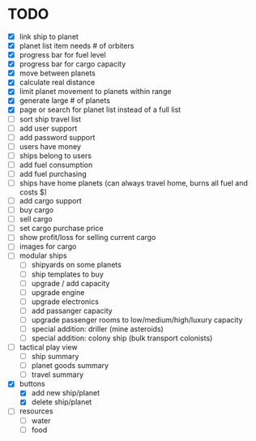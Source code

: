 # TODO

 - [x] link ship to planet
 - [x] planet list item needs # of orbiters
 - [x] progress bar for fuel level
 - [x] progress bar for cargo capacity
 - [x] move between planets
 - [x] calculate real distance
 - [x] limit planet movement to planets within range
 - [x] generate large # of planets
 - [x] page or search for planet list instead of a full list
 - [ ] sort ship travel list
 - [ ] add user support
  - [ ] add password support
  - [ ] users have money
  - [ ] ships belong to users
 - [ ] add fuel consumption
 - [ ] add fuel purchasing
 - [ ] ships have home planets (can always travel home, burns all fuel and costs $)
 - [ ] add cargo support
 - [ ] buy cargo
 - [ ] sell cargo
 - [ ] set cargo purchase price 
 - [ ] show profit/loss for selling current cargo
 - [ ] images for cargo
 - [ ] modular ships
   - [ ] shipyards on some planets
   - [ ] ship templates to buy
   - [ ] upgrade / add capacity
   - [ ] upgrade engine
   - [ ] upgrade electronics
   - [ ] add passanger capacity
   - [ ] upgrade passenger rooms to low/medium/high/luxury capacity
   - [ ] special addition: driller (mine asteroids)
   - [ ] special addition: colony ship (bulk transport colonists)
 - [ ] tactical play view
   - [ ] ship summary
   - [ ] planet goods summary
   - [ ] travel summary
 - [x] buttons
   - [x] add new ship/planet
   - [x] delete ship/planet
 - [ ] resources
   - [ ] water
   - [ ] food